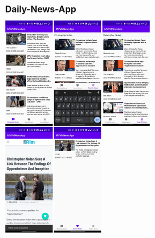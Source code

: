 # Daily-News-App
<p float="left">
  <img src="./other/homeScreen.jpg" width="30%" />
  <img src="./other/search.jpg" width="30%" />
  <img src="./other/searchResult.jpg" width="30%" />
  <img src="./other/artical.jpg" width="30%" />
  <img src="./other/favourite.jpg" width="30%" />
</p>
